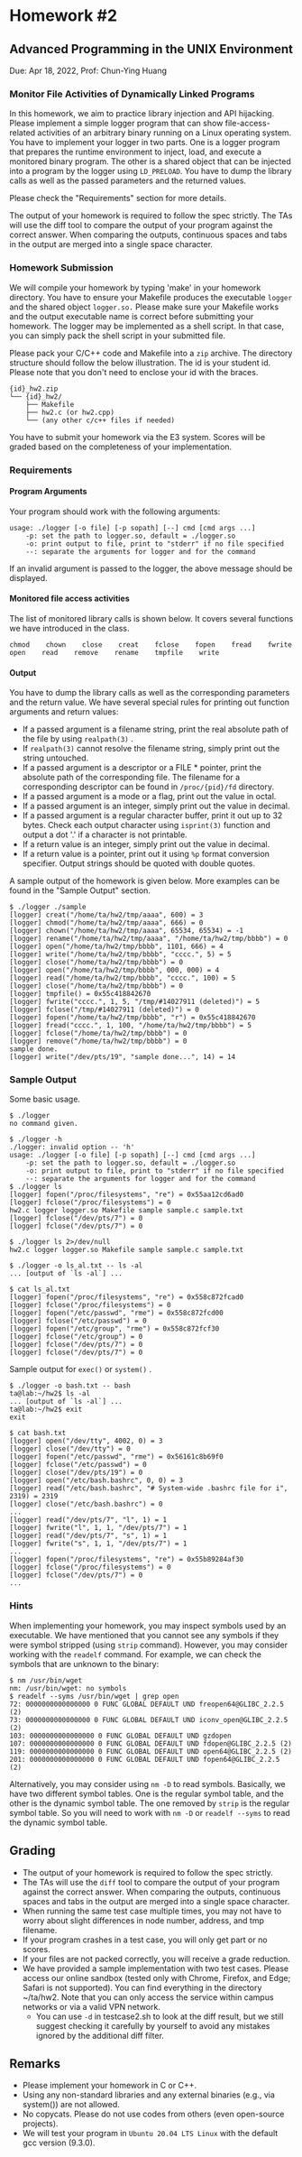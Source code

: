 # Homework #2
## Advanced Programming in the UNIX Environment
Due: Apr 18, 2022, Prof: Chun-Ying Huang

### Monitor File Activities of Dynamically Linked Programs
In this homework, we aim to practice library injection and API hijacking. Please implement a simple logger program that can show file-access-related activities of an arbitrary binary running on a Linux operating system. You have to implement your logger in two parts. One is a logger program that prepares the runtime environment to inject, load, and execute a monitored binary program. The other is a shared object that can be injected into a program by the logger using `LD_PRELOAD`. You have to dump the library calls as well as the passed parameters and the returned values.

Please check the "Requirements" section for more details.

The output of your homework is required to follow the spec strictly. The TAs will use the diff tool to compare the output of your program against the correct answer. When comparing the outputs, continuous spaces and tabs in the output are merged into a single space character.
### Homework Submission
We will compile your homework by typing 'make' in your homework directory. You have to ensure your Makefile produces the executable `logger` and the shared object `logger.so.` Please make sure your Makefile works and the output executable name is correct before submitting your homework. The logger may be implemented as a shell script. In that case, you can simply pack the shell script in your submitted file.

Please pack your C/C++ code and Makefile into a `zip` archive. The directory structure should follow the below illustration. The id is your student id. Please note that you don't need to enclose your id with the braces.
```shell script=
{id}_hw2.zip
└── {id}_hw2/
    ├── Makefile
    ├── hw2.c (or hw2.cpp)
    └── (any other c/c++ files if needed)
```
You have to submit your homework via the E3 system. Scores will be graded based on the completeness of your implementation.
### Requirements
#### Program Arguments
Your program should work with the following arguments:
```shell script=
usage: ./logger [-o file] [-p sopath] [--] cmd [cmd args ...]
    -p: set the path to logger.so, default = ./logger.so
    -o: print output to file, print to "stderr" if no file specified
    --: separate the arguments for logger and for the command
```
If an invalid argument is passed to the logger, the above message should be displayed.
#### Monitored file access activities
The list of monitored library calls is shown below. It covers several functions we have introduced in the class.
```shell script=
chmod    chown    close    creat    fclose    fopen    fread    fwrite    open    read    remove    rename    tmpfile    write
```

#### Output
You have to dump the library calls as well as the corresponding parameters and the return value. We have several special rules for printing out function arguments and return values:
- If a passed argument is a filename string, print the real absolute path of the file by using `realpath(3)` .
- If `realpath(3)` cannot resolve the filename string, simply print out the string untouched.
- If a passed argument is a descriptor or a FILE * pointer, print the absolute path of the corresponding file. The filename for a corresponding descriptor can be found in `/proc/{pid}/fd` directory.
- If a passed argument is a mode or a flag, print out the value in octal.
- If a passed argument is an integer, simply print out the value in decimal.
- If a passed argument is a regular character buffer, print it out up to 32 bytes. Check each output character using `isprint(3)` function and output a dot '.' if a character is not printable.
- If a return value is an integer, simply print out the value in decimal.
- If a return value is a pointer, print out it using `%p` format conversion specifier.
Output strings should be quoted with double quotes.

A sample output of the homework is given below. More examples can be found in the "Sample Output" section.
```shell script=
$ ./logger ./sample
[logger] creat("/home/ta/hw2/tmp/aaaa", 600) = 3
[logger] chmod("/home/ta/hw2/tmp/aaaa", 666) = 0
[logger] chown("/home/ta/hw2/tmp/aaaa", 65534, 65534) = -1
[logger] rename("/home/ta/hw2/tmp/aaaa", "/home/ta/hw2/tmp/bbbb") = 0
[logger] open("/home/ta/hw2/tmp/bbbb", 1101, 666) = 4
[logger] write("/home/ta/hw2/tmp/bbbb", "cccc.", 5) = 5
[logger] close("/home/ta/hw2/tmp/bbbb") = 0
[logger] open("/home/ta/hw2/tmp/bbbb", 000, 000) = 4
[logger] read("/home/ta/hw2/tmp/bbbb", "cccc.", 100) = 5
[logger] close("/home/ta/hw2/tmp/bbbb") = 0
[logger] tmpfile() = 0x55c418842670
[logger] fwrite("cccc.", 1, 5, "/tmp/#14027911 (deleted)") = 5
[logger] fclose("/tmp/#14027911 (deleted)") = 0
[logger] fopen("/home/ta/hw2/tmp/bbbb", "r") = 0x55c418842670
[logger] fread("cccc.", 1, 100, "/home/ta/hw2/tmp/bbbb") = 5
[logger] fclose("/home/ta/hw2/tmp/bbbb") = 0
[logger] remove("/home/ta/hw2/tmp/bbbb") = 0
sample done.
[logger] write("/dev/pts/19", "sample done...", 14) = 14
```
### Sample Output
Some basic usage.
```shell script=
$ ./logger
no command given.

$ ./logger -h
./logger: invalid option -- 'h'
usage: ./logger [-o file] [-p sopath] [--] cmd [cmd args ...]
    -p: set the path to logger.so, default = ./logger.so
    -o: print output to file, print to "stderr" if no file specified
    --: separate the arguments for logger and for the command
$ ./logger ls
[logger] fopen("/proc/filesystems", "re") = 0x55aa12cd6ad0
[logger] fclose("/proc/filesystems") = 0
hw2.c logger logger.so Makefile sample sample.c sample.txt
[logger] fclose("/dev/pts/7") = 0
[logger] fclose("/dev/pts/7") = 0

$ ./logger ls 2>/dev/null
hw2.c logger logger.so Makefile sample sample.c sample.txt

$ ./logger -o ls_al.txt -- ls -al
... [output of `ls -al`] ...

$ cat ls_al.txt
[logger] fopen("/proc/filesystems", "re") = 0x558c872fcad0
[logger] fclose("/proc/filesystems") = 0
[logger] fopen("/etc/passwd", "rme") = 0x558c872fcd00
[logger] fclose("/etc/passwd") = 0
[logger] fopen("/etc/group", "rme") = 0x558c872fcf30
[logger] fclose("/etc/group") = 0
[logger] fclose("/dev/pts/7") = 0
[logger] fclose("/dev/pts/7") = 0
```
Sample output for `exec()` or `system()` .
```shell script=
$ ./logger -o bash.txt -- bash
ta@lab:~/hw2$ ls -al
... [output of `ls -al`] ...
ta@lab:~/hw2$ exit
exit

$ cat bash.txt
[logger] open("/dev/tty", 4002, 0) = 3
[logger] close("/dev/tty") = 0
[logger] fopen("/etc/passwd", "rme") = 0x56161c8b69f0
[logger] fclose("/etc/passwd") = 0
[logger] close("/dev/pts/19") = 0
[logger] open("/etc/bash.bashrc", 0, 0) = 3
[logger] read("/etc/bash.bashrc", "# System-wide .bashrc file for i", 2319) = 2319
[logger] close("/etc/bash.bashrc") = 0
...
[logger] read("/dev/pts/7", "l", 1) = 1
[logger] fwrite("l", 1, 1, "/dev/pts/7") = 1
[logger] read("/dev/pts/7", "s", 1) = 1
[logger] fwrite("s", 1, 1, "/dev/pts/7") = 1
...
[logger] fopen("/proc/filesystems", "re") = 0x55b89284af30
[logger] fclose("/proc/filesystems") = 0
[logger] fclose("/dev/pts/7") = 0
...
```
### Hints
When implementing your homework, you may inspect symbols used by an executable. We have mentioned that you cannot see any symbols if they were symbol stripped (using `strip` command). However, you may consider working with the `readelf` command. For example, we can check the symbols that are unknown to the binary:
```shell script=
$ nm /usr/bin/wget
nm: /usr/bin/wget: no symbols
$ readelf --syms /usr/bin/wget | grep open
72: 0000000000000000 0 FUNC GLOBAL DEFAULT UND freopen64@GLIBC_2.2.5 (2)
73: 0000000000000000 0 FUNC GLOBAL DEFAULT UND iconv_open@GLIBC_2.2.5 (2)
103: 0000000000000000 0 FUNC GLOBAL DEFAULT UND gzdopen
107: 0000000000000000 0 FUNC GLOBAL DEFAULT UND fdopen@GLIBC_2.2.5 (2)
119: 0000000000000000 0 FUNC GLOBAL DEFAULT UND open64@GLIBC_2.2.5 (2)
201: 0000000000000000 0 FUNC GLOBAL DEFAULT UND fopen64@GLIBC_2.2.5 (2)
```
Alternatively, you may consider using `nm -D` to read symbols. Basically, we have two different symbol tables. One is the regular symbol table, and the other is the dynamic symbol table. The one removed by `strip` is the regular symbol table. So you will need to work with `nm -D` or `readelf --syms` to read the dynamic symbol table.

## Grading
- The output of your homework is required to follow the spec strictly.
- The TAs will use the `diff` tool to compare the output of your program against the correct answer. When comparing the outputs, continuous spaces and tabs in the output are merged into a single space character.
- When running the same test case multiple times, you may not have to worry about slight differences in node number, address, and tmp filename.
- If your program crashes in a test case, you will only get part or no scores.
- If your files are not packed correctly, you will receive a grade reduction.
- We have provided a sample implementation with two test cases. Please access our online sandbox (tested only with Chrome, Firefox, and Edge; Safari is not supported). You can find everything in the directory ~/ta/hw2. Note that you can only access the service within campus networks or via a valid VPN network.
    - You can use `-d` in testcase2.sh to look at the diff result, but we still suggest checking it carefully by yourself to avoid any mistakes ignored by the additional diff filter.
## Remarks
- Please implement your homework in C or C++.
- Using any non-standard libraries and any external binaries (e.g., via system()) are not allowed.
- No copycats. Please do not use codes from others (even open-source projects).
- We will test your program in `Ubuntu 20.04 LTS Linux` with the default gcc version (9.3.0).